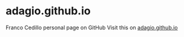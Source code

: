 adagio.github.io
================

Franco Cedillo personal page on GitHub
Visit this on [adagio.github.io](http://adagio.github.io)
